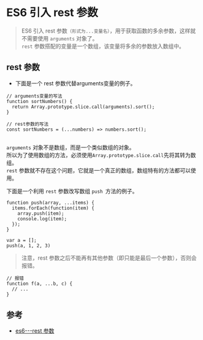 # ES6 引入 rest 参数

>ES6 引入 rest 参数`（形式为...变量名）`，用于获取函数的多余参数，这样就不需要使用 `arguments` 对象了。  
`rest` 参数搭配的变量是一个数组，该变量将多余的参数放入数组中。

## rest 参数

- 下面是一个 rest 参数代替arguments变量的例子。
```
// arguments变量的写法
function sortNumbers() {
  return Array.prototype.slice.call(arguments).sort();
}

// rest参数的写法
const sortNumbers = (...numbers) => numbers.sort();

```
## 
`arguments` 对象不是数组，而是一个类似数组的对象。  
所以为了使用数组的方法，必须使用``Array.prototype.slice.call``先将其转为数组。  
`rest` 参数就不存在这个问题，它就是一个真正的数组，数组特有的方法都可以使用。  

下面是一个利用 `rest` 参数改写数组 `push `方法的例子。
```
function push(array, ...items) {
  items.forEach(function(item) {
    array.push(item);
    console.log(item);
  });
}

var a = [];
push(a, 1, 2, 3)
```

>注意，rest 参数之后不能再有其他参数（即只能是最后一个参数），否则会报错。

```
// 报错
function f(a, ...b, c) {
  // ...
}
```


## 参考
- [es6---rest 参数](http://es6.ruanyifeng.com/#docs/function#rest-%E5%8F%82%E6%95%B0)
